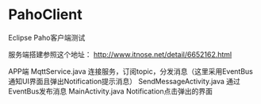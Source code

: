 # PahoClient
Eclipse Paho客户端测试

服务端搭建参照这个地址：
http://www.itnose.net/detail/6652162.html

APP端
MqttService.java 连接服务，订阅topic，分发消息（这里采用EventBus通知UI界面且弹出Notification提示消息）
SendMessageActivity.java 通过EventBus发布消息
MainActivity.java Notification点击弹出的界面
